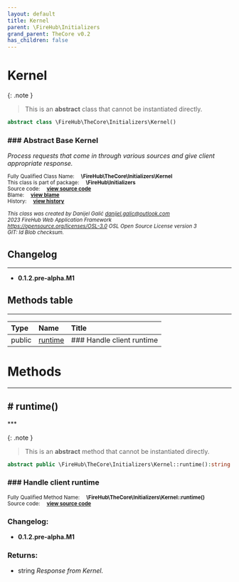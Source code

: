 ```yaml
---
layout: default
title: Kernel
parent: \FireHub\Initializers
grand_parent: TheCore v0.2
has_children: false
---
```


<link rel="stylesheet" type="text/css" href="/css/style.css" />

# Kernel

{: .note }
> This is an **abstract** class that cannot be instantiated directly.


```php
abstract class \FireHub\TheCore\Initializers\Kernel()
```

### ### Abstract Base Kernel

_Process requests that come in through various sources
and give client appropriate response._

<sub>Fully Qualified Class Name:  **\FireHub\TheCore\Initializers\Kernel**</sub><br>
<sub>This class is part of package:  **\FireHub\Initializers**</sub><br>
<sub>Source code:  **[view source code](https://github.com/The-FireHub-Project/TheCore/blob/v1.0/src/initializers/firehub.Kernel.php#L24)**</sub><br>
<sub>Blame:  **[view blame](https://github.com/The-FireHub-Project/TheCore/blame/v1.0/src/initializers/firehub.Kernel.php)**</sub><br>
<sub>History:  **[view history](https://github.com/The-FireHub-Project/TheCore/commits/v1.0/src/initializers/firehub.Kernel.php)**</sub><br>

<sub>_This class was created by Danijel Galić <danijel.galic@outlook.com>_</sub><br>
<sub>_2023 FireHub Web Application Framework_</sub><br>
<sub>_<https://opensource.org/licenses/OSL-3.0> OSL Open Source License version 3_</sub><br>
<sub>_GIT: $Id$ Blob checksum._</sub><br>

## Changelog
***

* **0.1.2.pre-alpha.M1** 


## Methods table
***

| Type  | Name  | Title |
| :---  | :---  | :---  |
|public |<a href="#runtime()">runtime</a>|### Handle client runtime|


# Methods
***


<h2><a name="runtime()"># runtime()</a></h2>
***

{: .note }
> This is an **abstract** method that cannot be instantiated directly.


```php
abstract public \FireHub\TheCore\Initializers\Kernel::runtime():string
```

### ### Handle client runtime

<sub>Fully Qualified Method Name:  **\FireHub\TheCore\Initializers\Kernel::runtime()**</sub><br>
<sub>Source code:  **[view source code](https://github.com/The-FireHub-Project/TheCore/blob/v1.0/src/initializers/firehub.Kernel.php#L32)**</sub><br>

### Changelog:

* **0.1.2.pre-alpha.M1** 

### Returns:

* string _Response from Kernel._


